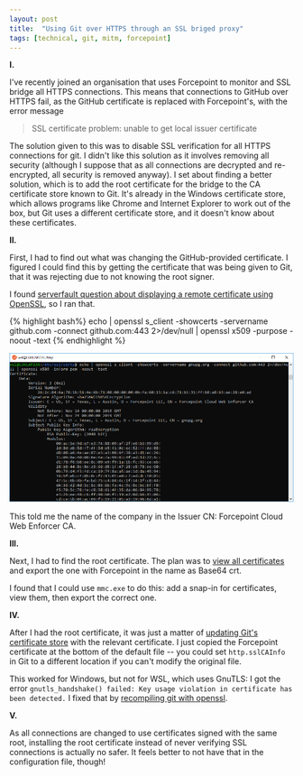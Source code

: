 ```yaml
---
layout: post
title:  "Using Git over HTTPS through an SSL briged proxy"
tags: [technical, git, mitm, forcepoint]
---
```


**I.**

I've recently joined an organisation that uses Forcepoint to monitor and SSL bridge all HTTPS connections. This means that connections to GitHub over HTTPS fail, as the GitHub certificate is replaced with Forcepoint's, with the error message

> SSL certificate problem: unable to get local issuer certificate

The solution given to this was to disable SSL verification for all HTTPS connections for git. I didn't like this solution as it involves removing all security (although I suppose that as all connections are decrypted and re-encrypted, all security is removed anyway). I set about finding a better solution, which is to add the root certificate for the bridge to the CA certificate store known to Git. It's already in the Windows certificate store, which allows programs like Chrome and Internet Explorer to work out of the box, but Git uses a different certificate store, and it doesn't know about these certificates.

**II.**

First, I had to find out what was changing the GitHub-provided certificate. I figured I could find this by getting the certificate that was being given to Git, that it was rejecting due to not knowing the root signer.

I found [serverfault question about displaying a remote certificate using OpenSSL](https://serverfault.com/questions/661978/displaying-a-remote-ssl-certificate-details-using-cli-tools), so I ran that.

{% highlight bash%}
echo | openssl s_client -showcerts -servername github.com -connect github.com:443 2>/dev/null | openssl x509 -purpose -noout -text
{% endhighlight %}

![](/assets/2019-11-19-openssl-show-certs.png)

This told me the name of the company in the Issuer CN: Forcepoint Cloud Web Enforcer CA.

**III.**

Next, I had to find the root certificate. The plan was to [view all certificates](https://superuser.com/questions/647036/view-install-certificates-for-local-machine-store-on-windows-7) and export the one with Forcepoint in the name as Base64 crt.

I found that I could use `mmc.exe` to do this: add a snap-in for certificates, view them, then export the correct one.

**IV.**

After I had the root certificate, it was just a matter of [updating Git's certificate store](http://blog.majcica.com/2016/12/27/installing-self-signed-certificates-into-git-cert-store/) with the relevant certificate. I just copied the Forcepoint certificate at the bottom of the default file -- you could set `http.sslCAInfo` in Git to a different location if you can't modify the original file.

This worked for Windows, but not for WSL, which uses GnuTLS: I got the error `gnutls_handshake() failed: Key usage violation in certificate has been detected.` I fixed that by [recompiling git with openssl](https://github.com/paul-nelson-baker/git-openssl-shellscript/).

**V.**

As all connections are changed to use certificates signed with the same root, installing the root certificate instead of never verifying SSL connections is actually no safer. It feels better to not have that in the configuration file, though!
